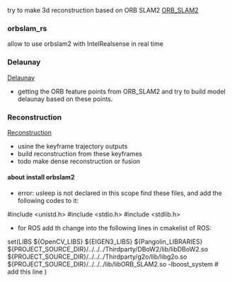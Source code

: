 try to make 3d reconstruction based on ORB SLAM2 
[ORB_SLAM2](https://github.com/raulmur/ORB_SLAM2)


### orbslam_rs
allow to use orbslam2 with IntelRealsense in real time

### Delaunay
[Delaunay](https://github.com/gggliuye/3d_vision/blob/master/ORB_SLAM2/Delaunay.ipynb)
- getting the ORB feature points from ORB_SLAM2 and try to build model delaunay based on these points.

### Reconstruction
[Reconstruction](https://github.com/gggliuye/3d_vision/blob/master/ORB_SLAM2/make_ply.ipynb)
- usine the keyframe trajectory outputs
- build reconstruction from these keyframes
- todo make dense reconstruction or fusion


#### about install orbslam2
- error: usleep is not declared in this scope
find these files, and add the following codes to it:

#include <unistd.h>
#include <stdio.h>
#include <stdlib.h>

- for ROS add th
change into the following lines in cmakelist of ROS:

set(LIBS
${OpenCV_LIBS}
${EIGEN3_LIBS}
${Pangolin_LIBRARIES}
${PROJECT_SOURCE_DIR}/../../../Thirdparty/DBoW2/lib/libDBoW2.so
${PROJECT_SOURCE_DIR}/../../../Thirdparty/g2o/lib/libg2o.so
${PROJECT_SOURCE_DIR}/../../../lib/libORB_SLAM2.so
-lboost_system # add this line
)

